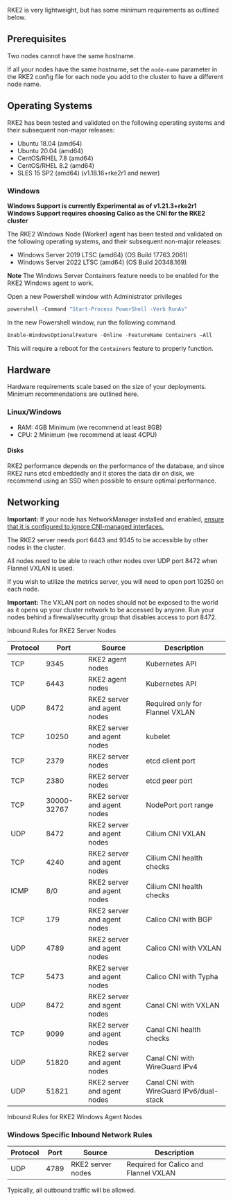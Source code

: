 RKE2 is very lightweight, but has some minimum requirements as outlined below.

## Prerequisites

Two nodes cannot have the same hostname.

If all your nodes have the same hostname, set the `node-name` parameter in the RKE2 config file for each node you add to the cluster to have a different node name.

## Operating Systems

RKE2 has been tested and validated on the following operating systems and their subsequent non-major releases:

*    Ubuntu 18.04 (amd64)
*    Ubuntu 20.04 (amd64)
*    CentOS/RHEL 7.8 (amd64)
*    CentOS/RHEL 8.2 (amd64)
*    SLES 15 SP2 (amd64) (v1.18.16+rke2r1 and newer)

### Windows
**Windows Support is currently Experimental as of v1.21.3+rke2r1**
**Windows Support requires choosing Calico as the CNI for the RKE2 cluster**

The RKE2 Windows Node (Worker) agent has been tested and validated on the following operating systems, and their subsequent non-major releases:

* Windows Server 2019 LTSC (amd64) (OS Build 17763.2061)
* Windows Server 2022 LTSC (amd64) (OS Build 20348.169)

**Note** The Windows Server Containers feature needs to be enabled for the RKE2 Windows agent to work.

Open a new Powershell window with Administrator privileges
```powershell
powershell -Command "Start-Process PowerShell -Verb RunAs"
```

In the new Powershell window, run the following command.
```powershell
Enable-WindowsOptionalFeature -Online -FeatureName Containers –All
```

This will require a reboot for the `Containers` feature to properly function.

## Hardware

Hardware requirements scale based on the size of your deployments. Minimum recommendations are outlined here.

### Linux/Windows
*    RAM: 4GB Minimum (we recommend at least 8GB)
*    CPU: 2 Minimum (we recommend at least 4CPU)

#### Disks

RKE2 performance depends on the performance of the database, and since RKE2 runs etcd embeddedly and it stores the data dir on disk, we recommend using an SSD when possible to ensure optimal performance.

## Networking

**Important:** If your node has NetworkManager installed and enabled, [ensure that it is configured to ignore CNI-managed interfaces.](https://docs.rke2.io/known_issues/#networkmanager)

The RKE2 server needs port 6443 and 9345 to be accessible by other nodes in the cluster.

All nodes need to be able to reach other nodes over UDP port 8472 when Flannel VXLAN is used.

If you wish to utilize the metrics server, you will need to open port 10250 on each node.

**Important:** The VXLAN port on nodes should not be exposed to the world as it opens up your cluster network to be accessed by anyone. Run your nodes behind a firewall/security group that disables access to port 8472.

<figcaption>Inbound Rules for RKE2 Server Nodes</figcaption>

| Protocol | Port | Source | Description
|-----|-----|----------------|---|
| TCP | 9345 | RKE2 agent nodes | Kubernetes API
| TCP | 6443 | RKE2 agent nodes | Kubernetes API
| UDP | 8472 | RKE2 server and agent nodes | Required only for Flannel VXLAN
| TCP | 10250 | RKE2 server and agent nodes | kubelet
| TCP | 2379 | RKE2 server nodes | etcd client port
| TCP | 2380 | RKE2 server nodes | etcd peer port
| TCP | 30000-32767 | RKE2 server and agent nodes | NodePort port range
| UDP | 8472 | RKE2 server and agent nodes | Cilium CNI VXLAN
| TCP | 4240 | RKE2 server and agent nodes | Cilium CNI health checks
| ICMP | 8/0 | RKE2 server and agent nodes | Cilium CNI health checks
| TCP | 179 | RKE2 server and agent nodes | Calico CNI with BGP
| UDP | 4789 | RKE2 server and agent nodes | Calico CNI with VXLAN
| TCP | 5473 | RKE2 server and agent nodes | Calico CNI with Typha
| UDP | 8472 | RKE2 server and agent nodes | Canal CNI with VXLAN
| TCP | 9099 | RKE2 server and agent nodes | Canal CNI health checks
| UDP | 51820 | RKE2 server and agent nodes | Canal CNI with WireGuard IPv4
| UDP | 51821 | RKE2 server and agent nodes | Canal CNI with WireGuard IPv6/dual-stack

<figcaption>Inbound Rules for RKE2 Windows Agent Nodes</figcaption>

### Windows Specific Inbound Network Rules

| Protocol | Port | Source | Description
|-----|-----|----------------|---|
| UDP | 4789 | RKE2 server nodes | Required for Calico and Flannel VXLAN

Typically, all outbound traffic will be allowed.
